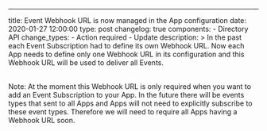 ---
title: Event Webhook URL is now managed in the App configuration
date: 2020-01-27 12:00:00
type: post
changelog: true
components:
    - Directory API
change_types:
    - Action required
    - Update
description: >
  In the past each Event Subscription had to define its own Webhook URL. Now each App needs to define only one Webhook URL in its configuration and this Webhook URL will be used to deliver all Events.<br><br>

  Note: At the moment this Webhook URL is only required when you want to add an Event Subscription to your App. In the future there will be events types that sent to all Apps and Apps will not need to explicitly subscribe to these event types. Therefore we will need to require all Apps having a Webhook URL soon.

